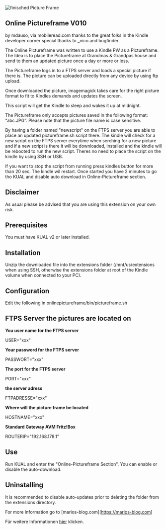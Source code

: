 ![finisched Picture Frame](https://cafebrick.files.wordpress.com/2020/01/img_6452.jpg "Online Pictureframe")

**Online Pictureframe V010**
--------------------------------------------------------------------------------------

by mdauso, via mobileread.com
thanks to the great folks in the Kindle developer corner
special thanks to _nico and bugfinder

The Online Pictureframe was written to use a Kindle PW as a Pictureframe.
The Idea is to place the Pictureframe at Grandmas & Grandpas house and
send to them an updated picture once a day or more or less.

The Pictureframe logs in to a FTPS server and loads a special picture
if there is. The picture can be uploaded directly from any device by using
ftp upload.

Once downloaded the picture, imagemagick takes care for the right picture format
to fit to Kindles demands and updates the screen.
 
This script will get the Kindle to sleep and wakes it up at midnight.

The Pictureframe only accepts pictures saved in the following format: “abc.JPG”.
Please note that the picture file name is case sensitive.

By having a folder named "newscript" on the FTPS server you are able to place an
updated pictureframe.sh script there.
The kindle will check for a new script on the FTPS server everytime when serching for
a new picture and if a new script is there it will be downloaded, installed and
the kindle will be rebooted to run the new script.
Theres no need to place the script on the kindle by using SSH or USB. 

If you want to stop the script from running press kindles button for more than 20 sec.
The kindle wil restart. Once started you have 2 minutes to go tho KUAL and disable
auto download in Online-Pictureframe section.



Disclaimer
----------
As usual please be advised that you are using this extension on your own risk. 


Prerequisites
-------------

You must have KUAL v2 or later installed.


Installation
------------

Unzip the downloaded file into the extensions folder (/mnt/us/extensions
when using SSH, otherwise the extensions folder at root of the Kindle volume
when connected to your PC).


Configuration
-------------

Edit the following in onlinepictureframe/bin/pictureframe.sh

FTPS Server the pictures are located on
---------------------------
**You user name for the FTPS server**

USER="xxx"

**Your password for the FTPS server**

PASSWORT="xxx"

**The port for the FTPS server**

PORT="xxx"

**the server adress**

FTPADRESSE="xxx"     

**Where will the picture frame be located**

HOSTNAME="xxx"

**Standard Gateway AVM Fritz!Box**

ROUTERIP="192.168.178.1"   


Use
---
Run KUAL and enter the "Online-Pictureframe Section". You can enable or
disable the auto-download.


Uninstalling
------------
It is recommended to disable auto-updates prior to deleting the folder
from the extensions directory.


For more Information go to [marios-blog.com](https://marios-blog.com]

Für weitere Informationen [hier](http://domain.de) klicken.

